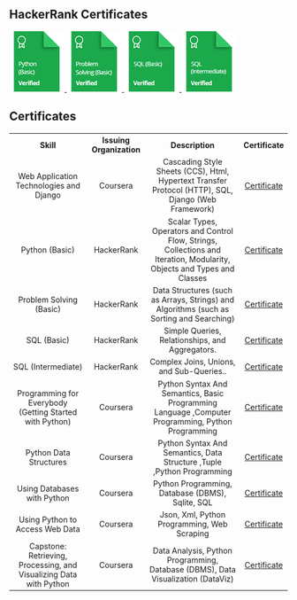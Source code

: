## HackerRank Certificates

<a href="https://www.hackerrank.com/certificates/f60ec3bf42af">
<img src="https://github.com/ShihabAhmed09/Certificates/blob/main/Badges/python_basic_skill.png?raw=true">
</a>
<a href="https://www.hackerrank.com/certificates/b559d4d72fec">
<img src="https://github.com/ShihabAhmed09/Certificates/blob/main/Badges/problem_solving_basic_skill.png?raw=true">
</a>
<a href="https://www.hackerrank.com/certificates/bdb6641a4882">
<img src="https://github.com/ShihabAhmed09/Certificates/blob/main/Badges/sql_basic_skill.png?raw=true">
</a>
<a href="https://www.hackerrank.com/certificates/bb78412d6989">
<img src="https://github.com/ShihabAhmed09/Certificates/blob/main/Badges/sql_intermediate_skill.png?raw=true">
</a>

## Certificates

<table style="text-align: center;">
    <tr>
        <th>Skill</th>
        <th>Issuing Organization</th>
        <th>Description</th>
        <th>Certificate</th>
    </tr>
    <tr>
        <td>Web Application Technologies and Django</td>
        <td>Coursera</td>
        <td>Cascading Style Sheets (CCS), Html, Hypertext Transfer Protocol (HTTP), SQL,
            Django (Web Framework)</td>
        <td><a href="https://www.coursera.org/account/accomplishments/certificate/TJD3JPQV5YJD">Certificate</a></td>
    </tr>
    <tr>
        <td>Python (Basic)</td>
        <td>HackerRank</td>
        <td>Scalar Types, Operators and Control Flow, Strings, Collections and Iteration,
            Modularity, Objects and Types and Classes</td>
        <td><a href="https://www.hackerrank.com/certificates/f60ec3bf42af">Certificate</a></td>
    </tr>
    <tr>
        <td>Problem Solving (Basic)</td>
        <td>HackerRank</td>
        <td>Data Structures (such as Arrays, Strings) and Algorithms (such as Sorting and
            Searching)</td>
        <td><a href="https://www.hackerrank.com/certificates/b559d4d72fec">Certificate</a></td>
    </tr>
    <tr>
        <td>SQL (Basic)</td>
        <td>HackerRank</td>
        <td>Simple Queries, Relationships, and Aggregators.</td>
        <td><a href="https://www.hackerrank.com/certificates/bdb6641a4882">Certificate</a></td>
    </tr>
    <tr>
        <td>SQL (Intermediate)</td>
        <td>HackerRank</td>
        <td>Complex Joins, Unions, and Sub-Queries..</td>
        <td><a href="https://www.hackerrank.com/certificates/bb78412d6989">Certificate</a></td>
    </tr>
    <tr>
        <td>Programming for Everybody (Getting Started with Python)</td>
        <td>Coursera</td>
        <td>Python Syntax And Semantics, Basic Programming Language ,Computer Programming,
            Python Programming</td>
        <td><a href="https://www.coursera.org/account/accomplishments/certificate/29B9X6MXR26W">Certificate</a></td>
    </tr>
    <tr>
        <td>Python Data Structures</td>
        <td>Coursera</td>
        <td>Python Syntax And Semantics, Data Structure ,Tuple ,Python Programming</td>
        <td><a href="https://www.coursera.org/account/accomplishments/certificate/D8PW28HVBBML">Certificate</a></td>
    </tr>
    <tr>
        <td>Using Databases with Python</td>
        <td>Coursera</td>
        <td>Python Programming, Database (DBMS), Sqlite, SQL</td>
        <td><a href="https://www.coursera.org/account/accomplishments/certificate/NWWPPFXZDAJ5">Certificate</a></td>
    </tr>
    <tr>
        <td>Using Python to Access Web Data</td>
        <td>Coursera</td>
        <td>Json, Xml, Python Programming, Web Scraping</td>
        <td><a href="https://www.coursera.org/account/accomplishments/certificate/JHMBSDKYP88A">Certificate</a></td>
    </tr>
    <tr>
        <td>Capstone: Retrieving, Processing, and Visualizing Data with Python</td>
        <td>Coursera</td>
        <td>Data Analysis, Python Programming, Database (DBMS), Data Visualization (DataViz)</td>
        <td><a href="https://www.coursera.org/account/accomplishments/certificate/HE2SKWUHYHL9">Certificate</a></td>
    </tr>
</table>
